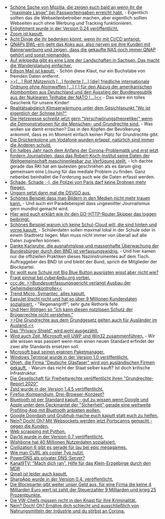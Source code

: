 * [Schöne Sache von Mozilla, die zeigen euch bald an wenn ihr die "maximale Länge" bei Passworteingaben erreicht habt.](https://www.ghacks.net/2020/05/18/firefox-77-wont-truncate-text-exceeding-max-length-to-address-password-pasting-issues/) - Eigentlich sollten das die Webseitenbetreiber machen, aber eigentlich sollten Webseiten auch ohne Werbung und Tracking funktionieren.
* [Enlightment wurde in der Version 0.24 veröffentlicht.](https://www.phoronix.com/scan.php?page=news_item&px=Enlightenment-0.24-Released)
* [Zoom ist kaputt.](https://www.bleepingcomputer.com/news/software/zoom-global-outage-preventing-meetings-video-and-audio/)
* [Acht Dinge die ihr bedenken könnt, wenn ihr mit CI/CD anfangt.](https://opensource.com/article/20/5/cicd-best-practices)
* [QNAPs BWL-ern geht das Koks aus, also nerven sie ihre Kunden mit Bannerwerbung und zeigen, dass die gekaufte NAS noch immer QNAP gehört und sonst niemanden.](https://www.golem.de/news/nas-qnap-blendet-bannerwerbung-auf-eigenen-nas-systemen-ein-2005-148539.html)
* [Auf wikipedia gibt es eine Liste der Landschaften in Sachsen. Das macht die Wanderplanung einfacher.](https://de.m.wikipedia.org/wiki/Liste_der_Landschaften_in_Sachsen)
* [Edison Mail ist kaputt.](https://www.golem.de/news/ios-app-edison-mail-zeigt-fremde-e-mails-an-2005-148545.html) - Schön diese Klaut, nur ein Buchstabe von fremden Daten entfernt.
* [>>[...] Rolf Mützenich [...] forderte [...] [die] friedliche internationale Ordnung ohne Atomwaffen [...] [,] für den Abzug der amerikanischen Atombomben aus Deutschland und den Ausstieg der Bundesrepublik aus der Nuklearen Teilhabe der NATO [...]<<](https://www.sonnenseite.com/de/zukunft/eurosolar-zukunft-mit-erneuerbaren-statt-atomares-aufrsten.html) - Das wäre ein tolles Geschenk für unsere Kinder!
* [Realitätsabgleich Klimaerwärmung unter dem Gesichtspunkt "Wo ist eigentlich der Schnee hin?"](https://www.sonnenseite.com/de/umwelt/weniger-schnee-in-78-prozent-der-berggebiete-weltweit.html)
* [Die Hetzpresse schreibt jetzt gern "Verschwörungstheoretiker" wenn die Demonstrationen für die Menschen- und Grundrechte sind.](https://npr.news.eulu.info/2020/05/18/conspiracy-cops-cocos-und-das-neue-wort-infodemie/) - Was wollen sie damit erreichen? Das in den Köpfen der Bevölkerung ankommt, dass es im Moment einfach keinen Platz für Grundrechte gibt.
* [Die Drückerkolone um Vodafone wurden ertappt, natürlich sind immer die Anderen schuld.](https://www.golem.de/news/verbraucherzentrale-dienstleister-von-vodafone-sollen-vertraege-unterschieben-2005-148564.html)
* [Ein halbes Jahr nach dem Anfang der Corona-Problematik und erst jetzt fordern Journalisten, dass das Robert-Koch-Institut seine Daten der Weltgemeinschaft maschinenlesbar zur Verfügung stellt.](https://netzpolitik.org/2020/datenjournalistinnen-fordern-offene-corona-daten/) - Ich dachte gerade das RKI hat am lautesten geschriehen als es darum ging gemeinsam eine Lösung für das mediale Problem zu finden. Ganz nebenbei beinhaltet die Forderung auch wie die Daten erfasst werden.
* [Schade, Schade ;-), die Polizei von Paris darf keine Drohnen mehr fliegen.](https://www.golem.de/news/corona-pariser-polizei-darf-keine-drohnen-zur-ueberwachung-verwenden-2005-148556.html)
* [Ungarn setzt dann mal die DSVGO aus.](https://netzpolitik.org/2020/oberste-eu-datenschuetzerin-besorgt-ueber-ungarn/)
* [Schönes Beispiel dass man Bildern in den Medien nicht mehr trauen kann.](https://netzpolitik.org/2020/oberstes-gericht-setzt-grenzen-fuer-message-control-durch-zensurheberrecht/) - Und auch ein Paradebeispiel dass ungewollter Journalismus gern mundtot gemacht wird.
* [Hier wird euch erklärt wie ihr den GO-HTTP-Router Skipper das loggen beibringt.](https://opensource.com/article/20/5/skipper)
* [Schönes Beispiel warum ich keine Schul-Cloud will, die sind hinten und vorne kaputt.](https://www.golem.de/news/datenschutz-unberechtigte-accounts-in-schul-cloud-2005-148577.html) - Schülerdaten sollen maximal lokal in der Schule oder in einem Stadtnetz liegen. Man muss nicht immer von überall auf alle Daten zugreifen können.
* [Danke Karlsruhe, die ausnahmslose und massenhafte Überwachung der Bundesbürger durch den BND ist verfassungswidrig.](https://netzpolitik.org/2020/das-neue-bnd-gesetz-ist-verfassungswidrig/) - Und hier kamen nur die offiziellen Praktiken dieses Naziinstrumentes auf dem Tisch. Auftraggeber des BND ist und bleibt der Bund, sprich die Mitglieder der Blockpartei.
* [Ihr wollt eure Schule mit Big Blue Button ausrüsten wisst aber nicht wie? Fragt einmal bei cyber4edu.org vorbei.](https://cyber4edu.org/c4e/wiki/doku.php)
* [ccc.de: >>Bundesverfassungsgericht verlangt Ausbau der Geheimdienstkontrolle<<](https://www.ccc.de/de/updates/2020/bverfg-geheimdienstkontrolle)
* [Trend Micro, Symantec, alles kaputt.](https://blog.fefe.de/?ts=a03ace06)
* [EasyJet löscht nicht und hat so über 9 Millionen Kundendaten sozialisiert.](https://blog.fefe.de/?ts=a03ac760) - "Regenangriff", sehr gute Rethorik fefe.
* [Und Herr Röttgen so "ich kann diesen nutzlosen Schutz der Brügerrechte nicht verstehen."](https://blog.fefe.de/?ts=a03ac7ea)
* [>>Die Grundrechte aus dem Grundgesetz gelten auch für Ausländer im Ausland.<<](https://blog.fefe.de/?ts=a03ac684)
* [Das "Privacy Shield" wird wohl ausgezählt.](https://netzpolitik.org/2020/eu-kommission-bereitet-scheitern-von-privacy-shield-vor/)
* [Wird auch Zeit, Microsoft will UWP und Win32 zusammenführen.](https://www.ghacks.net/2020/05/19/microsoft-wants-to-unify-uwp-and-win32-with-project-reunion/) - Wir alle wissen was passiert wenn man einen neuen Standard erfindet der zwei alte Standards ersetzen soll.
* [Microsoft baut seinen eigenen Paketmanager.](https://www.ghacks.net/2020/05/19/first-look-at-the-windows-package-manager/)
* [Windows Terminal wurde in der Version 1.0 veröffentlicht.](https://www.bleepingcomputer.com/news/microsoft/windows-terminal-10-is-here-with-numerous-improvements/)
* [Ohjeh, die Firma "Deutsche Glasfaser" wird von ausländischen Firmen gekauft.](https://www.golem.de/news/inexio-deutsche-glasfaser-darf-verkauft-werden-2005-148603.html) - Warum das nicht der Staat selber kauft? Ist doch kritische Infrastruktur.
* [Die Gesellschaft für Freiheitsrechte veröffentlicht ihren "Grundrechte-Report 2020"](https://freiheitsrechte.org/grundrechte-report-2020/)
* [Zstd wurde in der Version 1.4.5 veröffentlicht.](https://www.phoronix.com/scan.php?page=news_item&px=Zstd-1.4.5-Released)
* [Firefox-Kompendium, Drei-Browser-Konzept?](https://www.kuketz-blog.de/leserfrage-welche-spuren-hinterlaesst-mein-browser/)
* [Bluetooth ist per Standard kaputt - gut zu wissen wenn Google und Apple unter dem Deckmantel der "Sicherheit" gerade eine weltweite Profiling-App mit Bluetooth anbieten wollen.](https://www.golem.de/news/drahtlos-standard-bluetooth-sicherheitsluecke-betrifft-praktisch-alle-geraete-2005-148659.html)
* [Google Doordash und Grubhub mache euch kaputt statt euch zu helfen.](https://www.saddlebackbbq.com/how-google-doordash-grubhub-conspire-screw-local-restaurants)
* [Nein? Doch! Oh? Mit Websockets werden jetzt Portscanns gemacht - gegen die Kunden.](https://nullsweep.com/why-is-this-website-port-scanning-me/)
* [Web scrapping mit Python.](https://opensource.com/article/20/5/web-scraping-python)
* [Dav1d wurde in der Version 0.7 veröffentlicht.](https://www.phoronix.com/scan.php?page=news_item&px=Dav1d-0.7-Faster-AV1-Decoding)
* [Wishbone hat 40 Millionen Nutzerdaten sozialisiert.](https://www.bleepingcomputer.com/news/security/hacker-shares-40-million-wishbone-user-records-for-free/)
* [Civilization 6 gibt es gerade für lau bei epic megagames.](https://www.golem.de/news/firaxis-civilization-6-kostenlos-im-epic-games-store-verfuegbar-2005-148643.html)
* [Wie man CURL als cooler Typ nutzt.](https://opensource.com/article/20/5/curl-cheat-sheet)
* [PowerDNS als privater DNS-Server?](https://opensource.com/article/20/5/powerdns)
* [Kanal9TV: "Mach dich ran", Hilfe für das Klein-Erzgebirge durch den MDR](https://www.youtube.com/watch?v=PoniujQYtrk)
* [Qmail ist leider auch kaputt.](https://www.golem.de/news/remote-code-execution-sicherheitsluecke-in-qmail-2005-148613.html)
* [SharpApp wurde in der Version 0.4. veröffentlicht.](http://www.mirinsoft.com/blog/19-apps/28-sharpapp-now-equal-to-the-old-app-debotnet)
* [Die Blockpartei gibt weiter unser Geld aus, für eine Firma die keine 4 Milliarden Euro wert ist zahlt der Steuerzahler 9 Milliarden und krieg 25 Prozentpunkte.](https://blog.fefe.de/?ts=a03bbef8)
* [Die VW-Chefs müssen nicht in den Knast für ihre Kriminalität.](https://blog.fefe.de/?ts=a03be304)
* [Nein? Doch! Oh? Ernähre dich schlecht und ausschließlich von Nahrungsmitteln der Industrie und du stirbst an Corona.](https://blog.fefe.de/?ts=a03be08c)
